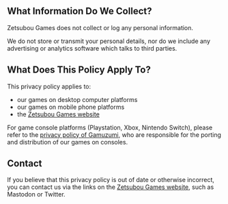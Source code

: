 ## What Information Do We Collect?

Zetsubou Games does not collect or log any personal information.

We do not store or transmit your personal details, nor do we include any advertising or analytics software which talks to third parties.


## What Does This Policy Apply To?

This privacy policy applies to:
* our games on desktop computer platforms
* our games on mobile phone platforms
* the <a href="https://zetsubou.games" target="_blank">Zetsubou Games website</a>

For game console platforms (Playstation, Xbox, Nintendo Switch), please refer to the <a href="https://gamuzumi.com/about.php" target="_blank">privacy policy of Gamuzumi</a>, who are responsible for the porting and distribution of our games on consoles.


## Contact

If you believe that this privacy policy is out of date or otherwise incorrect, you can contact us via the links on the <a href="https://zetsubou.games" target="_blank">Zetsubou Games website</a>, such as Mastodon or Twitter.
